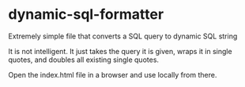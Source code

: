 # dynamic-sql-formatter
Extremely simple file that converts a SQL query to dynamic SQL string

It is not intelligent. It just takes the query it is given, wraps it in single quotes, and doubles all existing single quotes.

Open the index.html file in a browser and use locally from there.
